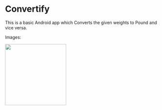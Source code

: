 # Convertify

This is a basic Android app which Converts the given weights to Pound and vice versa.

Images:

<img src="https://user-images.githubusercontent.com/79002770/137613676-22413456-6262-402b-bed5-fbd6896dc86e.jpg" width="200" height="200">
